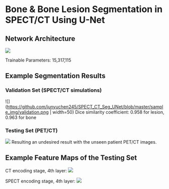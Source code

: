 # Bone & Bone Lesion Segmentation in SPECT/CT Using U-Net

## Network Architecture
![](https://github.com/junyuchen245/SPECT_CT_UNet/blob/master/UNET.png)

Trainable Parameters: 15,317,115
## Example Segmentation Results
### Validation Set (SPECT/CT simulations)
![](https://github.com/junyuchen245/SPECT_CT_Seg_UNet/blob/master/sample_img/validation.png | width=50)
Dice similarity coefficient: 0.958 for lesion, 0.963 for bone

### Testing Set (PET/CT)
![](https://github.com/junyuchen245/SPECT_CT_Seg_UNet/blob/master/sample_img/testing.png)
Resulting an undesired result with the unseen patient PET/CT images.

## Example Feature Maps of the Testing Set
CT encoding stage, 4th layer:
![](https://github.com/junyuchen245/SPECT_CT_Seg_UNet/blob/master/features/conv_ct_256.png)

SPECT encoding stage, 4th layer:
![](https://github.com/junyuchen245/SPECT_CT_Seg_UNet/blob/master/features/conv_spect_256.png)

